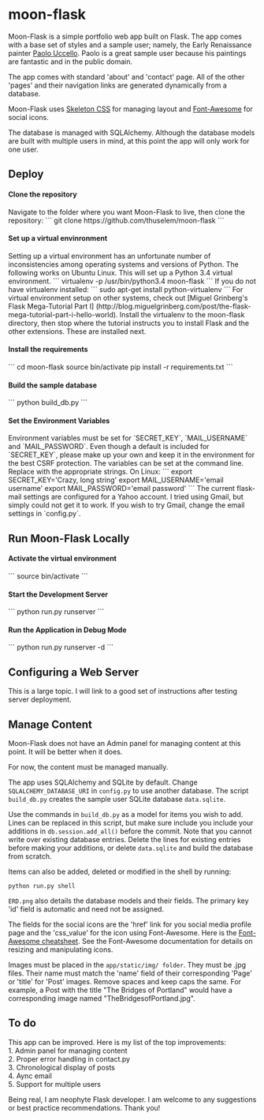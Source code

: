 # moon-flask

Moon-Flask is a simple portfolio web app built on Flask. The app comes with a base set of styles and a sample user; namely, the Early Renaissance painter [Paolo Uccello](https://en.wikipedia.org/wiki/Paolo_Uccello). Paolo is a great sample user because his paintings are fantastic and in the public domain.

The app comes with standard 'about' and 'contact' page. All of the other 'pages' and their navigation links are generated dynamically from a database. 

Moon-Flask uses [Skeleton CSS](http://getskeleton.com/) for managing layout and [Font-Awesome](https://fortawesome.github.io/Font-Awesome/) for social icons. 

The database is managed with SQLAlchemy. Although the database models are built with multiple users in mind, at this point the app will only work for one user.

<h2>Deploy</h2>
<h4>Clone the repository</h4>
Navigate to the folder where you want Moon-Flask to live, then clone the repository:
```
git clone https://github.com/thuselem/moon-flask
```

<h4>Set up a virtual envinronment</h4>
Setting up a virtual environment has an unfortunate number of inconsistencies among operating systems and versions of Python. The following works on Ubuntu Linux. This will set up a Python 3.4 virtual environment.
```
virtualenv -p /usr/bin/python3.4 moon-flask
```
If you do not have virtualenv installed:
```
sudo apt-get install python-virtualenv
```
For virtual environment setup on other systems, check out [Miguel Grinberg's Flask Mega-Tutorial Part I] (http://blog.miguelgrinberg.com/post/the-flask-mega-tutorial-part-i-hello-world). Install the virtualenv to the moon-flask directory, then stop where the tutorial instructs you to install Flask and the other extensions. These are installed next.

<h4>Install the requirements</h4>
```
cd moon-flask
source bin/activate
pip install -r requirements.txt
```

<h4>Build the sample database</h4>
```
python build_db.py
```

<h4>Set the Environment Variables</h4>
Environment variables must be set for `SECRET_KEY`, `MAIL_USERNAME` and `MAIL_PASSWORD`. Even though a default is included for `SECRET_KEY`, please make up your own and keep it in the environment for the best CSRF protection. The variables can be set at the command line. Replace with the appropriate strings. On Linux:
```
export SECRET_KEY='Crazy, long string'
export MAIL_USERNAME='email username'
export MAIL_PASSWORD='email password'
```
The current flask-mail settings are configured for a Yahoo account. I tried using Gmail, but simply could not get it to work. If you wish to try Gmail, change the email settings in `config.py`.

<h2>Run Moon-Flask Locally</h2>
<h4>Activate the virtual environment</h4>
```
source bin/activate
```
<h4>Start the Development Server</h4>
```
python run.py runserver
```
<h4>Run the Application in Debug Mode</h4>
```
python run.py runserver -d
```

<h2>Configuring a Web Server</h2>
This is a large topic. I will link to a good set of instructions after testing server deployment.

<h2>Manage Content</h2>
Moon-Flask does not have an Admin panel for managing content at this point. It will be better when it does. 

For now, the content must be managed manually. 

The app uses SQLAlchemy and SQLite by default. Change `SQLALCHEMY_DATABASE_URI` in `config.py` to use another database. The script `build_db.py` creates the sample user SQLite database `data.sqlite`.

Use the commands in `build_db.py` as a model for items you wish to add. Lines can be replaced in this script, but make sure include you include your additions in `db.session.add_all()` before the commit. Note that you cannot write over existing database entries. Delete the lines for existing entries before making your additions, or delete `data.sqlite` and build the database from scratch.

Items can also be added, deleted or modified in the shell by running:
```
python run.py shell
```
`ERD.png` also details the database models and their fields. The primary key 'id' field is automatic and need not be assigned.

The fields for the social icons are the 'href' link for you social media profile page and the 'css_value' for the icon using Font-Awesome. Here is the [Font-Awesome cheatsheet](https://fortawesome.github.io/Font-Awesome/cheatsheet/). See the Font-Awesome documentation for details on resizing and manipulating icons.

Images must be placed in the `app/static/img/ folder`. They must be .jpg files. Their name must match the 'name' field of their corresponding 'Page' or 'title' for 'Post' images. Remove spaces and keep caps the same. For example, a Post with the title "The Bridges of Portland" would have a corresponding image named "TheBridgesofPortland.jpg".

<h2>To do</h2>
This app can be improved. Here is my list of the top improvements:<br/>
1. Admin panel for managing content<br/>
2. Proper error handling in contact.py<br/>
3. Chronological display of posts<br/>
4. Aync email<br/>
5. Support for multiple users

Being real, I am neophyte Flask developer. I am welcome to any suggestions or best practice recommendations. Thank you!
